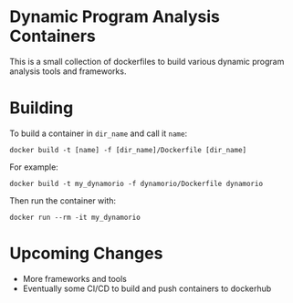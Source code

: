 # Dynamic Program Analysis Containers
This is a small collection of dockerfiles to build various dynamic program analysis tools and frameworks.

# Building
To build a container in `dir_name` and call it `name`:
```
docker build -t [name] -f [dir_name]/Dockerfile [dir_name]
```

For example:
```
docker build -t my_dynamorio -f dynamorio/Dockerfile dynamorio
```

Then run the container with:
```
docker run --rm -it my_dynamorio
```

# Upcoming Changes
* More frameworks and tools
* Eventually some CI/CD to build and push containers to dockerhub
